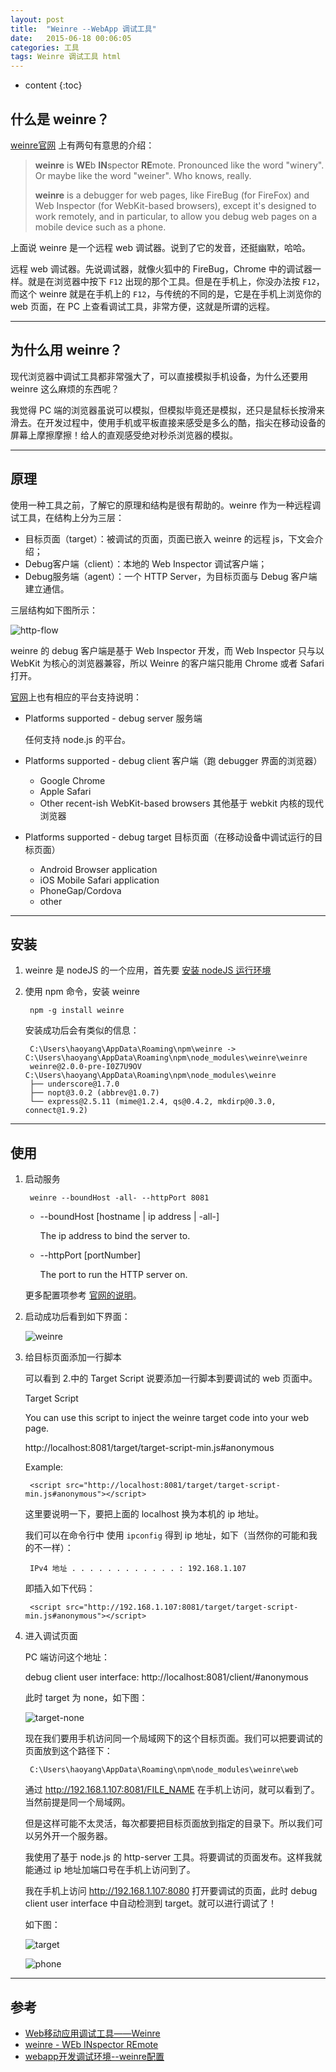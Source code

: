 ```yaml
---
layout: post
title:  "Weinre --WebApp 调试工具"
date:   2015-06-18 00:06:05
categories: 工具
tags: Weinre 调试工具 html
---
```


* content
{:toc}


## 什么是 weinre？

[weinre官网](http://people.apache.org/~pmuellr/weinre/docs/latest/Home.html) 上有两句有意思的介绍：

> **weinre** is **WE**b **IN**spector **RE**mote. Pronounced like the word "winery". Or maybe like the word "weiner". Who knows, really.
>
> **weinre** is a debugger for web pages, like FireBug (for FireFox) and Web Inspector (for WebKit-based browsers), except it's designed to work remotely, and in particular, to allow you debug web pages on a mobile device such as a phone.





上面说 weinre 是一个远程 web 调试器。说到了它的发音，还挺幽默，哈哈。

远程 web 调试器。先说调试器，就像火狐中的 FireBug，Chrome 中的调试器一样。就是在浏览器中按下 `F12` 出现的那个工具。但是在手机上，你没办法按 `F12`，而这个 weinre 就是在手机上的 `F12`，与传统的不同的是，它是在手机上浏览你的 web 页面，在 PC 上查看调试工具，非常方便，这就是所谓的远程。

---

## 为什么用 weinre？

现代浏览器中调试工具都非常强大了，可以直接模拟手机设备，为什么还要用 weinre 这么麻烦的东西呢？

我觉得 PC 端的浏览器虽说可以模拟，但模拟毕竟还是模拟，还只是鼠标长按滑来滑去。在开发过程中，使用手机或平板直接来感受是多么的酷，指尖在移动设备的屏幕上摩擦摩擦！给人的直观感受绝对秒杀浏览器的模拟。

---

## 原理

使用一种工具之前，了解它的原理和结构是很有帮助的。weinre 作为一种远程调试工具，在结构上分为三层：

* 目标页面（target）：被调试的页面，页面已嵌入 weinre 的远程 js，下文会介绍；
* Debug客户端（client）：本地的 Web Inspector 调试客户端；
* Debug服务端（agent）：一个 HTTP Server，为目标页面与 Debug 客户端建立通信。

三层结构如下图所示：

![http-flow](http://muellerware.org/papers/weinre/images/http-flow.png)

weinre 的 debug 客户端是基于 Web Inspector 开发，而 Web Inspector 只与以 WebKit 为核心的浏览器兼容，所以 Weinre 的客户端只能用 Chrome 或者 Safari 打开。

[官网](http://people.apache.org/~pmuellr/weinre/docs/latest/Home.html)上也有相应的平台支持说明：

* Platforms supported - debug server 服务端

    任何支持 node.js 的平台。

* Platforms supported - debug client 客户端（跑 debugger 界面的浏览器）

    * Google Chrome
    * Apple Safari
    * Other recent-ish WebKit-based browsers 其他基于 webkit 内核的现代浏览器

* Platforms supported - debug target 目标页面（在移动设备中调试运行的目标页面）

    * Android Browser application
    * iOS Mobile Safari application
    * PhoneGap/Cordova
    * other

---

## 安装

1. weinre 是 nodeJS 的一个应用，首先要 [安装 nodeJS 运行环境](https://nodejs.org/)
2. 使用 npm 命令，安装 weinre

        npm -g install weinre

    安装成功后会有类似的信息：

        C:\Users\haoyang\AppData\Roaming\npm\weinre -> C:\Users\haoyang\AppData\Roaming\npm\node_modules\weinre\weinre
        weinre@2.0.0-pre-I0Z7U9OV C:\Users\haoyang\AppData\Roaming\npm\node_modules\weinre
        ├── underscore@1.7.0
        ├── nopt@3.0.2 (abbrev@1.0.7)
        └── express@2.5.11 (mime@1.2.4, qs@0.4.2, mkdirp@0.3.0, connect@1.9.2)

---

## 使用

1. 启动服务

        weinre --boundHost -all- --httpPort 8081

    * --boundHost [hostname \| ip address \| -all-]

        The ip address to bind the server to.

    * --httpPort [portNumber]

        The port to run the HTTP server on.

    更多配置项参考 [官网的说明](http://people.apache.org/~pmuellr/weinre/docs/latest/Running.html)。

2. 启动成功后看到如下界面：

    ![weinre](http://7q5cdt.com1.z0.glb.clouddn.com/blog-weinre.png)

3. 给目标页面添加一行脚本

    可以看到 2.中的 Target Script 说要添加一行脚本到要调试的 web 页面中。

    Target Script

    You can use this script to inject the weinre target code into your web page.

    http://localhost:8081/target/target-script-min.js#anonymous

    Example:

        <script src="http://localhost:8081/target/target-script-min.js#anonymous"></script>

    这里要说明一下，要把上面的 localhost 换为本机的 ip 地址。

    我们可以在命令行中 使用 `ipconfig` 得到 ip 地址，如下（当然你的可能和我的不一样）：

        IPv4 地址 . . . . . . . . . . . . : 192.168.1.107

    即插入如下代码：

        <script src="http://192.168.1.107:8081/target/target-script-min.js#anonymous"></script>

4. 进入调试页面

    PC 端访问这个地址：

    debug client user interface:    http://localhost:8081/client/#anonymous

    此时 target 为 none，如下图：

    ![target-none](http://7q5cdt.com1.z0.glb.clouddn.com/blog-target-none.png)

    现在我们要用手机访问同一个局域网下的这个目标页面。我们可以把要调试的页面放到这个路径下：

        C:\Users\haoyang\AppData\Roaming\npm\node_modules\weinre\web

    通过 http://192.168.1.107:8081/FILE_NAME 在手机上访问，就可以看到了。当然前提是同一个局域网。

    但是这样可能不太灵活，每次都要把目标页面放到指定的目录下。所以我们可以另外开一个服务器。

    我使用了基于 node.js 的 http-server 工具。将要调试的页面发布。这样我就能通过 ip 地址加端口号在手机上访问到了。

    我在手机上访问 http://192.168.1.107:8080 打开要调试的页面，此时 debug client user interface 中自动检测到 target。就可以进行调试了！

    如下图：

    ![target](http://7q5cdt.com1.z0.glb.clouddn.com/blog-target.png)

    ![phone](http://7q5cdt.com1.z0.glb.clouddn.com/blog-1954958440_meitu_2.jpg)

---

## 参考

* [Web移动应用调试工具——Weinre](http://blog.csdn.net/dojotoolkit/article/details/6280924)
* [weinre - WEb INspector REmote](http://muellerware.org/papers/weinre/manual.html)
* [webapp开发调试环境--weinre配置](http://blog.csdn.net/smy_yu/article/details/38922315)
